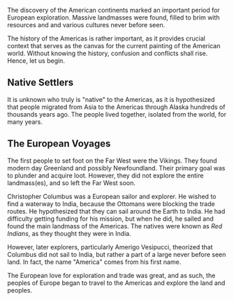 The discovery of the American continents marked an important period for European exploration. Massive landmasses were found, filled to brim with resources and and various cultures never before seen. 

The history of the Americas is rather important, as it provides crucial context that serves as the canvas for the current painting of the American world. Without knowing the history, confusion and conflicts shall rise. Hence, let us begin.


## Native Settlers

It is unknown who truly is "native" to the Americas, as it is hypothesized that people migrated from Asia to the Americas through Alaska hundreds of thousands years ago. The people lived together, isolated from the world, for many years.


## The European Voyages

The first people to set foot on the Far West were the Vikings. They found modern day Greenland and possibly Newfoundland. Their primary goal was to plunder and acquire loot. However, they did not explore the entire landmass(es), and so left the Far West soon.

Christopher Columbus was a European sailor and explorer. He wished to find a waterway to India, because the Ottomans were blocking the trade routes. He hypothesized that they can sail around the Earth to India. He had difficulty getting funding for his mission, but when he did, he sailed and found the main landmass of the Americas. The natives were known as *Red Indians*, as they thought they were in India.

However, later explorers, particularly Amerigo Vesipucci, theorized that Columbus did not sail to India, but rather a part of a large never before seen land. In fact, the name "America" comes from his first name. 

The European love for exploration and trade was great, and as such, the peoples of Europe began to travel to the Americas and explore the land and peoples.
